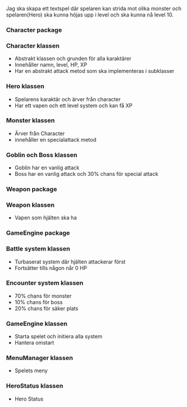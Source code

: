 Jag ska skapa ett textspel där spelaren kan strida mot olika monster och spelaren(Hero) ska kunna höjas upp i level och ska kunna nå level 10.

### Character package
### Character klassen 
- Abstrakt klassen och grunden för alla karaktärer
- Innehåller namn, level, HP, XP
- Har en abstrakt attack metod som ska implementeras i subklasser

### Hero klassen
- Spelarens karaktär och ärver från character
- Har ett vapen och ett level system och kan få XP

### Monster klassen 
- Ärver från Character
- innehåller en specialattack metod

### Goblin och Boss klassen
- Goblin har en vanlig attack 
- Boss har en vanlig attack och 30% chans för special attack 

### Weapon package
### Weapon klassen
- Vapen som hjälten ska ha

### GameEngine package
### Battle system klassen
- Turbaserat system där hjälten attackerar först
- Fortsätter tills någon når 0 HP

### Encounter system klassen
- 70% chans för monster
- 10% chans för boss 
- 20% chans för säker plats

### GameEngine klassen
- Starta spelet och initiera alla system
- Hantera omstart

### MenuManager klassen
- Spelets meny

### HeroStatus klassen
- Hero Status 
